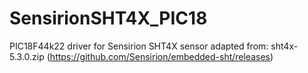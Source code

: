 # SensirionSHT4X_PIC18
PIC18F44k22 driver for Sensirion SHT4X sensor adapted from: sht4x-5.3.0.zip  (https://github.com/Sensirion/embedded-sht/releases)
